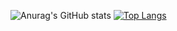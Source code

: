 ![Anurag's GitHub stats](https://github-readme-stats.vercel.app/api?username=otinu&show_icons=true&theme=solarized-light)  [![Top Langs](https://github-readme-stats.vercel.app/api/top-langs/?username=otinu&layout=compact&theme=solarized-light)](https://github.com/anuraghazra/github-readme-stats)
